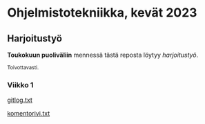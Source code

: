 # Ohjelmistotekniikka, kevät 2023

## Harjoitustyö

**Toukokuun puoliväliin** mennessä tästä reposta löytyy *harjoitustyö*.

<sub>Toivottavasti.</sub>

### Viikko 1

[gitlog.txt](https://github.com/stalola/ot-harjoitustyo/blob/main/laskarit/viikko1/gitlog.txt)

[komentorivi.txt](https://github.com/stalola/ot-harjoitustyo/blob/main/laskarit/viikko1/komentorivi.txt)
